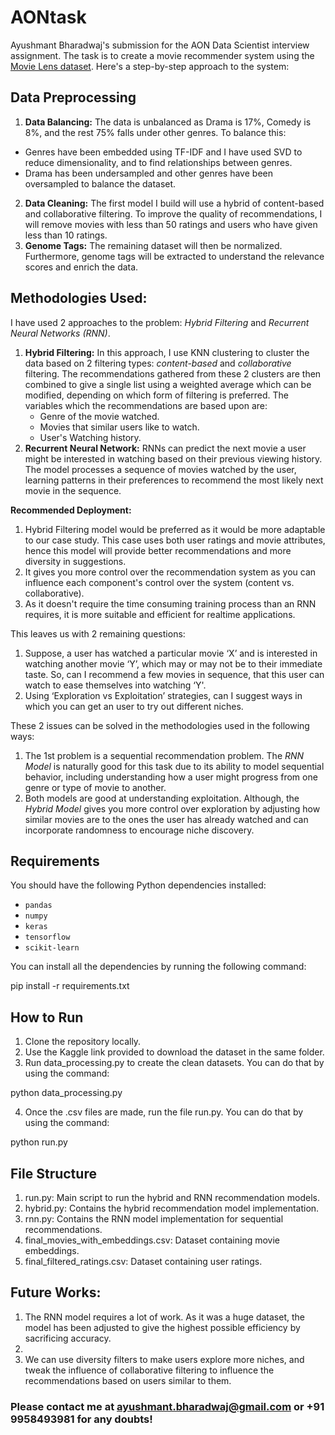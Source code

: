 # AONtask
Ayushmant Bharadwaj's submission for the AON Data Scientist interview assignment. The task is to create a movie recommender system using the [Movie Lens dataset](https://www.kaggle.com/datasets/grouplens/movielens-20m-dataset?resource=download). Here's a step-by-step approach to the system:

## Data Preprocessing

1. **Data Balancing:** The data is unbalanced as Drama is 17%, Comedy is 8%, and the rest 75% falls under other genres. To balance this:
+ Genres have been embedded using TF-IDF and I have used SVD to reduce dimensionality, and to find relationships between genres.
+ Drama has been undersampled and other genres have been oversampled to balance the dataset.
2. **Data Cleaning:** The first model I build will use a hybrid of content-based and collaborative filtering. To improve the quality of recommendations, I will remove movies with less than 50 ratings and users who have given less than 10 ratings.
3. **Genome Tags:** The remaining dataset will then be normalized. Furthermore, genome tags will be extracted to understand the relevance scores and enrich the data.

## Methodologies Used:

I have used 2 approaches to the problem: _Hybrid Filtering_ and _Recurrent Neural Networks (RNN)_.
1. **Hybrid Filtering:** In this approach, I use KNN clustering to cluster the data based on 2 filtering types: _content-based_ and _collaborative_ filtering. The recommendations gathered from these 2 clusters are then combined to give a single list using a weighted average which can be modified, depending on which form of filtering is preferred. The variables which the recommendations are based upon are:
    + Genre of the movie watched.
    + Movies that similar users like to watch.
    + User's Watching history.
2. **Recurrent Neural Network:** RNNs can predict the next movie a user might be interested in watching based on their previous viewing history. The model processes a sequence of movies watched by the user, learning patterns in their preferences to recommend the most likely next movie in the sequence.

**Recommended Deployment:** 
1. Hybrid Filtering model would be preferred as it would be more adaptable to our case study. This case uses both user ratings and movie attributes, hence this model will provide better recommendations and more diversity in suggestions.
2. It gives you more control over the recommendation system as you can influence each component's control over the system (content vs. collaborative).
3. As it doesn't require the time consuming training process than an RNN requires, it is more suitable and efficient for realtime applications.

This leaves us with 2 remaining questions:
1. Suppose, a user has watched a particular movie ‘X’ and is interested in watching another movie ‘Y’, which may or may not be to their immediate taste. So, can I recommend a few movies in sequence, that this user can watch to ease themselves into watching ‘Y'.
2. Using ‘Exploration vs Exploitation’ strategies, can I suggest ways in which you can get an user to try out different niches.

These 2 issues can be solved in the methodologies used in the following ways:
1. The 1st problem is a sequential recommendation problem. The _RNN Model_ is naturally good for this task due to its ability to model sequential behavior, including understanding how a user might progress from one genre or type of movie to another.
2. Both models are good at understanding exploitation. Although, the _Hybrid Model_ gives you more control over exploration by adjusting how similar movies are to the ones the user has already watched and can incorporate randomness to encourage niche discovery.


## Requirements

You should have the following Python dependencies installed:

- `pandas`
- `numpy`
- `keras`
- `tensorflow`
- `scikit-learn`

You can install all the dependencies by running the following command:

pip install -r requirements.txt

## How to Run

1. Clone the repository locally.
2. Use the Kaggle link provided to download the dataset in the same folder.
3. Run data_processing.py to create the clean datasets. You can do that by using the command:

python data_processing.py

4. Once the .csv files are made, run the file run.py. You can do that by using the command:

python run.py

## File Structure
1. run.py: Main script to run the hybrid and RNN recommendation models.
2. hybrid.py: Contains the hybrid recommendation model implementation.
3. rnn.py: Contains the RNN model implementation for sequential recommendations.
4. final_movies_with_embeddings.csv: Dataset containing movie embeddings.
5. final_filtered_ratings.csv: Dataset containing user ratings. 

## Future Works:

1. The RNN model requires a lot of work. As it was a huge dataset, the model has been adjusted to give the highest possible efficiency by sacrificing accuracy.
2. 
3. We can use diversity filters to make users explore more niches, and tweak the influence of collaborative filtering to influence the recommendations based on users similar to them.

### Please contact me at ayushmant.bharadwaj@gmail.com or +91 9958493981 for any doubts! 
